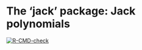 The ‘jack’ package: Jack polynomials
================

<!-- badges: start -->

[![R-CMD-check](https://github.com/stla/jackR/workflows/R-CMD-check/badge.svg)](https://github.com/stla/jackR/actions)
<!-- badges: end -->
